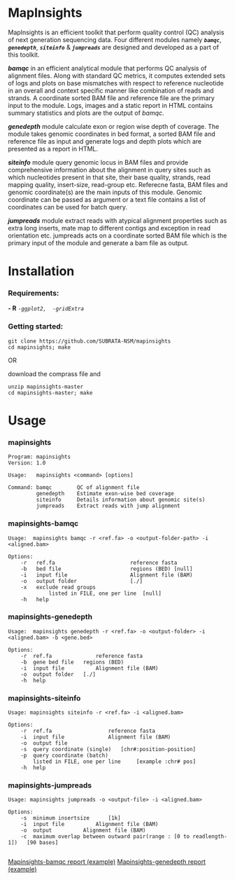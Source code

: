 # MapInsights
MapInsights is an efficient toolkit that perform quality control (QC) analysis of next generation sequencing data. Four different modules namely <b><i>`bamqc`</i></b>, <b><i>`genedepth`</i></b>, <b><i>`siteinfo`</i></b> & <b><i>`jumpreads`</i></b> are designed and developed as a part of this toolkit.

<b><i>bamqc</i></b> in an efficient analytical module that performs QC analysis of alignment files. Along with standard QC metrics, it computes extended sets of logs and plots on base mismatches with respect to reference nucleotide in an overall and context specific manner like combination of reads and strands. A coordinate sorted BAM file and reference file are the primary input to the module. Logs, images and a static report in HTML contains summary statistics and plots are the output of <i>bamqc</i>.

<b><i>genedepth</i></b> module calculate exon or region wise depth of coverage. The module takes genomic coordinates in bed format, a sorted BAM file and reference file as input and generate logs and depth plots which are presented as a report in HTML.

<b><i>siteinfo</i></b> module query genomic locus in BAM files and provide comprehensive information about the alignment in query sites such as which nucleotides present in that site, their base quality, strands, read mapping quality, insert-size, read-group etc. Referecne fasta, BAM files and genomic coordinate(s) are the main inputs of this module. Genomic coordinate can be passed as argument or a text file contains a list of coordinates can be used for batch query.

<b><i>jumpreads</i></b> module extract reads with atypical alignment properties such as extra long inserts, mate map to different contigs and exception in read orientation etc. jumpreads acts on a coordinate sorted BAM file which is the primary input of the module and generate a bam file as output.

# Installation
### **Requirements:**

<b>- R</b>  <i>` -ggplot2,  -gridExtra `</i>

### **Getting started:**
```
git clone https://github.com/SUBRATA-NSM/mapinsights
cd mapinsights; make
```
OR

download the comprass file and
```
unzip mapinsights-master
cd mapinsights-master; make
```
# Usage
### **mapinsights**
```
Program: mapinsights
Version: 1.0

Usage:   mapinsights <command> [options]

Command: bamqc        QC of alignment file
         genedepth    Estimate exon-wise bed coverage
         siteinfo     Details information about genomic site(s)
         jumpreads    Extract reads with jump alignment
```

### **mapinsights-bamqc**
```
Usage:  mapinsights bamqc -r <ref.fa> -o <output-folder-path> -i <aligned.bam>

Options:
	-r   ref.fa                        reference fasta
	-b   bed file                      regions (BED) [null]
	-i   input file                    Alignment file (BAM)
	-o   output folder                 [./]
	-x   exclude read groups
             listed in FILE, one per line  [null]
	-h   help
```
### **mapinsights-genedepth**
```
Usage:  mapinsights genedepth -r <ref.fa> -o <output-folder> -i <aligned.bam> -b <gene.bed>

Options:
	-r  ref.fa              reference fasta
	-b  gene bed file	regions (BED)
	-i  input file          Alignment file (BAM)
	-o  output folder	[./] 
	-h  help
```
### **mapinsights-siteinfo**
```
Usage: mapinsights siteinfo -r <ref.fa> -i <aligned.bam> 

Options:
	-r  ref.fa                	reference fasta
	-i  input file            	Alignment file (BAM)
	-o  output file 
	-s  query coordinate (single)   [chr#:position-position]
	-p  query coordinate (batch)
	    listed in FILE, one per line     [example :chr#	pos]
	-h  help

```
### **mapinsights-jumpreads**
```
Usage: mapinsights jumpreads -o <output-file> -i <aligned.bam>

Options:
	-s  minimum insertsize		[1k]
	-i  input file			Alignment file (BAM)
	-o  output 			Alignment file (BAM)
	-c  maximum overlap between outward pair(range : [0 to readlength-1])	[90 bases]
	

```
[Mapinsights-bamqc report (example)](https://subrata-nsm.github.io/Demo/Bamqc.html#GC%20content%20distribution)
[Mapinsights-genedepth report (example)](https://subrata-nsm.github.io/Demo/Bamqc.html#GC%20content%20distribution)


